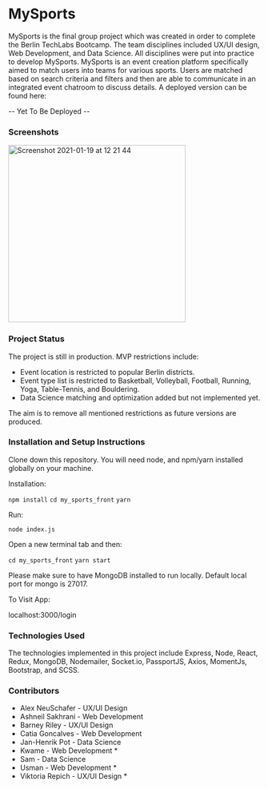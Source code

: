 # MySports

MySports is the final group project which was created in order to complete the Berlin TechLabs Bootcamp. The team disciplines included UX/UI design, Web Development, and Data Science. All disciplines were put into practice to develop MySports. MySports is an event creation platform specifically aimed to match users into teams for various sports. Users are matched based on search criteria and filters and then are able to communicate in an integrated event chatroom to discuss details. A deployed version can be found here:

-- Yet To Be Deployed --

### Screenshots

<img width="354" alt="Screenshot 2021-01-19 at 12 21 44" src="https://user-images.githubusercontent.com/70976690/105028291-24222380-5a51-11eb-92e4-71c110e89ace.png">

### Project Status

The project is still in production. MVP restrictions include: 
* Event location is restricted to popular Berlin districts.
* Event type list is restricted to Basketball, Volleyball, Football, Running, Yoga, Table-Tennis, and Bouldering.
* Data Science matching and optimization added but not implemented yet.

The aim is to remove all mentioned restrictions as future versions are produced. 

### Installation and Setup Instructions

Clone down this repository. You will need node, and npm/yarn installed globally on your machine.

Installation:

`npm install`
`cd my_sports_front`
`yarn`

Run:

`node index.js`

Open a new terminal tab and then:

`cd my_sports_front`
`yarn start`

Please make sure to have MongoDB installed to run locally. Default local port for mongo is 27017.

To Visit App:

localhost:3000/login

### Technologies Used

The technologies implemented in this project include Express, Node, React, Redux, MongoDB, Nodemailer, Socket.io, PassportJS, Axios, MomentJs, Bootstrap, and SCSS. 

### Contributors

* Alex NeuSchafer - UX/UI Design
* Ashneil Sakhrani - Web Development
* Barney Riley - UX/UI Design
* Catia Goncalves - Web Development
* Jan-Henrik Pot - Data Science
* Kwame - Web Development *
* Sam - Data Science
* Usman - Web Development *
* Viktoria Repich - UX/UI Design *
